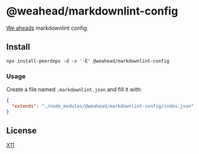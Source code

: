 # @weahead/markdownlint-config

[We aheads](https://www.weahead.se/) markdownlint config.


## Install

`npx install-peerdeps -d -x '-E' @weahead/markdownlint-config`


### Usage

Create a file named `.markdownlint.json` and fill it with:
```json
{
  "extends": "./node_modules/@weahead/markdownlint-config/index.json"
}
```


## License

[X11](LICENSE)
